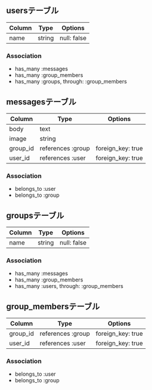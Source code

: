 
## usersテーブル
|Column|Type|Options|
|------|----|-------|
|name|string|null: false|

### Association
- has_many :messages
- has_many :group_members
- has_many :groups, through: :group_members

## messagesテーブル
|Column|Type|Options|
|------|----|-------|
|body|text||
|image|string||
|group_id|references :group|foreign_key: true|
|user_id|references :user|foreign_key: true|

### Association
- belongs_to :user
- belongs_to :group

## groupsテーブル
|Column|Type|Options|
|------|----|-------|
|name|string|null: false|

### Association
- has_many :messages
- has_many :group_members
- has_many :users, through: :group_members

## group_membersテーブル
|Column|Type|Options|
|------|----|-------|
|group_id|references :group|foreign_key: true|
|user_id|references :user|foreign_key: true|

### Association
- belongs_to :user
- belongs_to :group